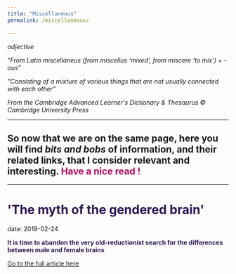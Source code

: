 ```yaml
---
title: "Miscellaneous"
permalink: /miscellaneous/

---
```

<i>adjective</i>

<dfn> "From Latin miscellaneus (from miscellus ‘mixed’, from miscere ‘to mix’) + -ous" </dfn> 

<dfn> "Consisting of a mixture of various things that are not usually connected with each other" </dfn> 

<i>From the Cambridge Advanced Learner's Dictionary & Thesaurus © Cambridge University Press</i>

---
## So now that we are on the same page, here you will find <i>bits and bobs</i> of information, and their related links, that I consider relevant and interesting. <b style="color:#b30760"> Have a nice read ! </b>


---

# <b style="color:#2f1752">'The myth of the gendered brain'</b>

date: 2019-02-24

<b style="color:#2f1752"> It is time to abandon the very old-reductionist search for the differences between male and female brains</b>

[Go to the full article here](https://www.theguardian.com/science/2019/feb/24/meet-the-neuroscientist-shattering-the-myth-of-the-gendered-brain-gina-rippon?fbclid=IwAR3WNq3P6XzXDS64jshVfo7D7MhAFPxCvcCQgr2LXQYAOJVH-L5lJHZzHTQ)

